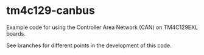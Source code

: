 # tm4c129-canbus

Example code for using the Controller Area Network (CAN) on
TM4C129EXL boards.

See branches for different points in the development of this code.

